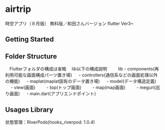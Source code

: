# airtrip

時空アプリ（８月版）
無料版／和田さんバージョン
flutter Ver3~

## Getting Started


## Folder Structure

　Flutterフォルダの構成は省略
　lib以下の構成説明
　
　lib - components(再利用可能な画面構成パーツ置き場)
　    - controllers(通信系などの画面処理以外の機能)
　    - maplat(maplat固有のデータ置き場)
　    - model(データ構造定義)
　    - view(画面)
　    　- top(トップ画面)
　    　- map(map画面)
　    　- meguri(巡り画面)
　    - main.dart(アプリエンドポイント)

## Usages Library

  状態管理：RiverPods(hooks_riverpod: 1.0.4)

 
　     


